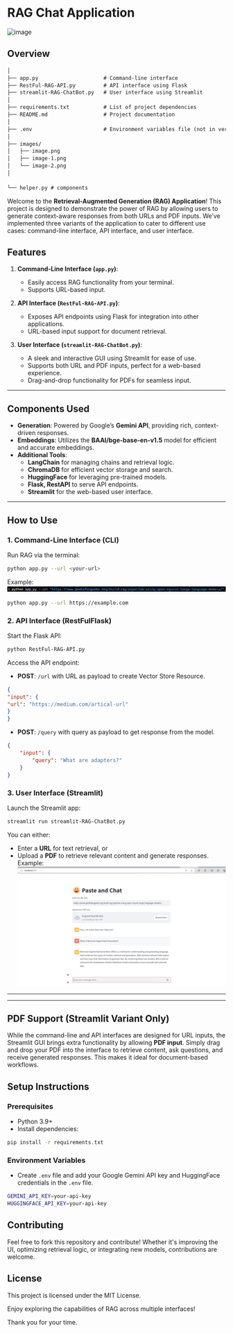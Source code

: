 ﻿# RAG Chat Application 
![image](https://github.com/user-attachments/assets/32c2a42a-43fb-4e8d-9ead-35586474d055)


## Overview
```markdown
│
├── app.py                     # Command-line interface
├── RestFul-RAG-API.py         # API interface using Flask
├── streamlit-RAG-ChatBot.py   # User interface using Streamlit
│
├── requirements.txt           # List of project dependencies
├── README.md                  # Project documentation
│
├── .env                       # Environment variables file (not in version control)
│
├── images/
│   ├── image.png
│   ├── image-1.png
│   └── image-2.png
│

└── helper.py # components
```

Welcome to the **Retrieval-Augmented Generation (RAG) Application**! This project is designed to demonstrate the power of RAG by allowing users to generate context-aware responses from both URLs and PDF inputs. We’ve implemented three variants of the application to cater to different use cases: command-line interface, API interface, and user interface.



## Features

1. **Command-Line Interface (`app.py`)**: 
   - Easily access RAG functionality from your terminal.
   - Supports URL-based input.
   
2. **API Interface (`RestFul-RAG-API.py`)**:
   - Exposes API endpoints using Flask for integration into other applications.
   - URL-based input support for document retrieval.
   
3. **User Interface (`streamlit-RAG-ChatBot.py`)**:
   - A sleek and interactive GUI using Streamlit for ease of use.
   - Supports both URL and PDF inputs, perfect for a web-based experience.
   - Drag-and-drop functionality for PDFs for seamless input.

---

## Components Used

- **Generation**: Powered by Google’s **Gemini API**, providing rich, context-driven responses.
- **Embeddings**: Utilizes the **BAAI/bge-base-en-v1.5** model for efficient and accurate embeddings.
- **Additional Tools**:
   - **LangChain** for managing chains and retrieval logic.
   - **ChromaDB** for efficient vector storage and search.
   - **HuggingFace** for leveraging pre-trained models.
   - **Flask, RestAPI** to serve API endpoints.
   - **Streamlit** for the web-based user interface.

---

## How to Use

### 1. Command-Line Interface (CLI)
Run RAG via the terminal:

```bash
python app.py --url <your-url>
```

Example:
![alt text](images/image.png)
```bash
python app.py --url https://example.com
```

### 2. API Interface (RestFulFlask)
Start the Flask API:

```bash
python RestFul-RAG-API.py
```

Access the API endpoint:
- **POST**: `/url` with URL as payload to create Vector Store Resource.
```json
{
"input": {
"url": "https://medium.com/artical-url"
}
}
```

- **POST**: `/query` with query as payload to get response from the model.
```json
{
    "input": {
        "query": "What are adapters?"
    }
}
```




### 3. User Interface (Streamlit)
Launch the Streamlit app:

```bash
streamlit run streamlit-RAG-ChatBot.py
```

You can either:
- Enter a **URL** for text retrieval, or
- Upload a **PDF** to retrieve relevant content and generate responses.
Example:
![alt text](images/image-1.png)
---

---

## PDF Support (Streamlit Variant Only)
While the command-line and API interfaces are designed for URL inputs, the Streamlit GUI brings extra functionality by allowing **PDF input**. Simply drag and drop your PDF into the interface to retrieve content, ask questions, and receive generated responses. This makes it ideal for document-based workflows.


## Setup Instructions

### Prerequisites

- Python 3.9+
- Install dependencies:

```bash
pip install -r requirements.txt
```

### Environment Variables
- Create `.env` file and add your Google Gemini API key and HuggingFace credentials in the `.env` file.

```bash
GEMINI_API_KEY=your-api-key
HUGGINGFACE_API_KEY=your-api-key
```



## Contributing

Feel free to fork this repository and contribute! Whether it's improving the UI, optimizing retrieval logic, or integrating new models, contributions are welcome.


## License

This project is licensed under the MIT License.



Enjoy exploring the capabilities of RAG across multiple interfaces! 

Thank you for your time.

